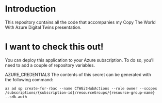 # Introduction
This repository contains all the code that accompanies my Copy The World With Azure Digital Twins presentation.

# I want to check this out!
You can deploy this application to your Azure subscription. To do so, you'll need to add a couple of repository variables.

AZURE_CREDENTIALS
The contents of this secret can be generated with the following command:
```
az ad sp create-for-rbac --name CTWGitHubActions --role owner --scopes /subscriptions/{subscription-id}/resourceGroups/{resource-group-name} --sdk-auth
```